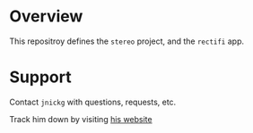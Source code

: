 # Overview
This repositroy defines the `stereo` project, and the `rectifi` app.
# Support
Contact `jnickg` with questions, requests, etc.

Track him down by visiting [his website](www.jnickg.net)